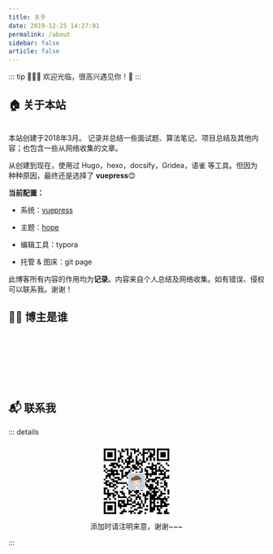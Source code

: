 ```yaml
---
title: 关于
date: 2019-12-25 14:27:01
permalink: /about
sidebar: false
article: false
---
```


::: tip 🎈🎈🎈
欢迎光临，很高兴遇见你！🤝
:::
<br/>

## 🏠 关于本站

<br>本站创建于2018年3月。 记录并总结一些面试题、算法笔记、项目总结及其他内容；也包含一些从网络收集的文章。

从创建到现在，使用过 Hugo，hexo，docsify，Gridea，语雀 等工具。但因为种种原因，最终还是选择了 **vuepress**😊

**当前配置：**

- 系统：[vuepress <Badge text="v2.x"/>](https://vuepress.vuejs.org/zh/)

<!-- - 主题：[vdoing](https://doc.xugaoyi.com/) -->
- 主题：[hope <Badge text="v2"/>](https://vuepress-theme-hope.github.io/v2/zh/)

- 编辑工具：typora

- 托管 & 图床：git page



此博客所有内容的作用均为**记录**。内容来自个人总结及网络收集。如有错误、侵权可以联系我。谢谢！



## 👨‍💻 博主是谁

<br/>
<Badge text="陕西人，现居重庆"  vertical="middle"/>
<br/><br/>
<Badge text="Java程序猿" type="warning" vertical="middle"/>
<br/><br/>
<Badge text="喜欢杰伦18年" type="error" vertical="middle"/>
<br/>

## 📬 联系我

::: details

<center><img src="/qr.jpg" width = "150" height = "150"/></center>
<center>添加时请注明来意，谢谢~~~</center>

:::

<br/>

<Meting server="netease"
        type="playlist"
        mid="7311154894"
        :lrc-type="3"
        autoplay="true"
        theme="#3eaf7c"/>
<br/>
<!-- 小熊猫
<img src="/img/panda-waving.png" class="panda no-zoom" style="width: 130px;height: 115px;opacity: 0.8;margin-bottom: -4px;padding-bottom:0;position: fixed;bottom: 0;left: 0.5rem;z-index: 1;">  -->

